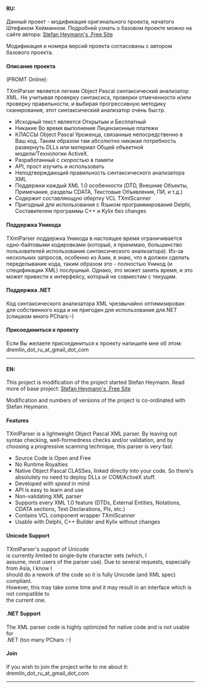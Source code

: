 <h4>RU:</h4>

Данный проект - модификация оригинального проекта, начатого Штефаном Хейманном. Подробней узнать о базовом проекте можно на сайте автора: <a href='http://www.destructor.de/xmlparser/index.htm'>Stefan Heymann's .Free Site</a>

Модификация и номера версий проекта согласованы с автором базового проекта.

<h4>Описание проекта </h4>(PROMT Online):

TXmlParser является легким Object Pascal синтаксический анализатор XML. Не учитывая проверку синтаксиса, проверки отмеченности и/или проверку правильности, и выбирая прогрессивную методику сканирования, этот синтаксический анализатор очень быстр.

<ul>
<li> Исходный текст является Открытым и Бесплатный </li>
<li> Никакие Во время выполнения Лицензионные платежи </li>
<li> КЛАССЫ Object Pascal Уроженца, связанные непосредственно в Ваш код. Таким образом там абсолютно никакая потребность развернуть DLLs или материал Общей объектной модели/Tехнологии ActiveX. </li>
<li>Разработанный с <i> скоростью </i> в памяти </li>
<li> API, прост изучить и использовать </li>
<li>Неподтверждающий правильность синтаксического анализатора XML </li>
<li> Поддержки каждый XML 1.0 особенности (DTD, Внешние Объекты, Примечания, разделы CDATA, Текстовые Объявления, ПИ, и т.д.) </li>
<li> Содержит составляющую обертку VCL TXmlScanner </li>
<li>Пригодный для использования с Языком программирования Delphi, Составителем программы C++ и Kylix без changes</li>
</ul>

<h4> Поддержка Уникода </h4>

TXmlParser поддержка Уникода в настоящее время ограничивается одно-байтовыми кодировками (который, я принимаю, большинство пользователей использования синтаксического анализатора). Из-за нескольких запросов, особенно из Азии, я знаю, что я должен сделать переделывание кода, таким образом это - полностью Уникод (и спецификации XML) послушный. Однако, это может занять время, и это может привести к интерфейсу, который не совместим с текущим.

<h4>Поддержка .NET</h4>

Код синтаксического анализатора XML чрезвычайно оптимизирован для собственного кода и не пригоден для использования для.NET (слишком много PChars:-)

<h4>Присоединиться к проекту</h4>

Если Вы желаете присоединиться к проекту напишите мне об этом: dremlin\_dot\_ru\_at\_gmail\_dot\_com

---


<h4>EN:</h4>

This project is modification of the project started Stefan Heymann. Read more of base project: <a href='http://www.destructor.de/xmlparser/index.htm'>Stefan Heymann's .Free Site</a>

Modification and numbers of versions of the project is co-ordinated with Stefan Heymann.

<h4>Features</h4>

<p>TXmlParser is a lightweight Object Pascal XML parser. By leaving out syntax checking, well-formedness checks and/or validation, and by choosing a progressive scanning technique, this parser is very fast.</p>
<ul>
<li>Source Code is Open and Free</li>
<li>No Runtime Royalties</li>
<li>Native Object Pascal CLASSes, linked directly into your code. So there's absolutely no need to deploy DLLs or COM/ActiveX stuff.</li>
<li>Developed with <i>speed</i> in mind</li>
<li>API is easy to learn and use</li>
<li>Non-validating XML parser</li>
<li>Supports every XML 1.0 feature (DTDs, External Entities, Notations, CDATA sections, Text Declarations, PIs, etc.)</li>
<li>Contains VCL component wrapper TXmlScanner</li>
<li>Usable with Delphi, C++ Builder and Kylix without changes</li>
</ul>

<h4>Unicode Support</h4>

<p>TXmlParser's support of Unicode<br>
is currently limited to single-byte character sets (which, I<br>
assume, most users of the parser use). Due to several requests, especially from Asia, I know I<br>
should do a rework of the code so it is fully Unicode (and XML spec) compliant.<br>
However, this may take some time and it may result in an interface which is not compatible to<br>
the current one.</p>

<h4>.NET Support</h4>

<p>The XML parser code is highly optimized for native code and is not usable for<br>
.NET (too many PChars :-)</p>

<h4>Join</h4>

If you wish to join the project write to me about it: dremlin\_dot\_ru\_at\_gmail\_dot\_com

---
